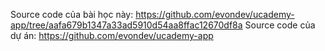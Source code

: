 Source code của bài học này: https://github.com/evondev/ucademy-app/tree/aafa679b1347a33ad5910d54aa8ffac12670df8a
Source code của dự án: https://github.com/evondev/ucademy-app
